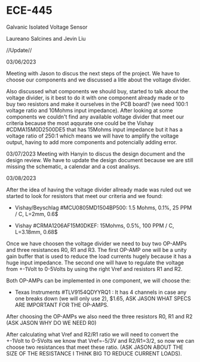 # ECE-445

Galvanic Isolated Voltage Sensor

Laureano Salcines and Jevin Liu


//Update//


03/06/2023

Meeting with Jason to discus the next steps of the project. We have to choose our  components and we discussed a litle about the voltage divider.

Also discussed what components we should buy, started to talk about the voltage divider, is it best to do it with one component already made or to buy two resistors and make it ourselves in the PCB board? (we need 100:1 voltage ratio and 10Mohms input impedance).
After looking at some components we couldn't find any available voltage divider that meet our criteria because the most aqqurate one could be the Vishay #CDMA15M0D2500DE5 that has 15Mohms input impedance but it has a voltage ratio of 250:1 which means we will have to amplify the voltage output, having to add more components and potencially adding error.

03/07/2023
Meeting with Hanyin to discus the design document and the design review. We have to update the design document because we are still missing the schematic, a calendar and a cost analisys.

03/08/2023

After the idea of having the voltage divider allready made was ruled out we started to look for resistors that meet our criteria and we found:
-	Vishay/Beyschlag  #MCU0805MD1504BP500: 1.5 Mohms, 0.1%, 25 PPM / C, L=2mm, 0.6$

-	Vishay #CRMA1206AF15M0DKEF: 15Mohms, 0.5%, 100 PPM / C, L=3.18mm, 0.68$

Once we have choosen the voltage divider we need to buy two OP-AMPs and three resistances R0, R1 and R3. The first OP-AMP one will be  a unity gain buffer that is used to reduce the load currents hugely because it has a huge input impedance. The second one will have to regulate the voltage from +-1Volt to 0-5Volts by using the right Vref and resistors R1 and R2.

Both OP-AMPs can be implemented in one component, we will choose the:

- Texas Instruments #TLV9154QDYYRQ1 : It has 4 channels in case any one breaks down (we will only use 2), $1.65, ASK JASON WHAT SPECS ARE IMPORTANT FOR THE OP-AMPS.

After choosing the OP-AMPs we also need the three resistors R0, R1 and R2 (ASK JASON WHY DO WE NEED R0)

After calculating what Vref and R2/R1 ratio we will need to convert the +-1Volt to 0-5Volts we know that Vref=-5/3V and R2/R1=3/2, so now we can choose two resistances that meet these ratio. (ASK JASON ABOUT THE SIZE OF THE RESISTANCE I THINK BIG TO REDUCE CURRENT LOADS).
